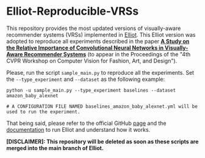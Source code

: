 # Elliot-Reproducible-VRSs

This repository provides the most updated versions of visually-aware recommender systems (VRSs) implemented in [Elliot](https://github.com/sisinflab/elliot). This Elliot version was adopted to reproduce all experiments described in the paper **[A Study on the Relative Importance of Convolutional Neural Networks in Visually-Aware Recommender Systems](https://www.researchgate.net/publication/350873965_A_Study_on_the_Relative_Importance_of_Convolutional_Neural_Networks_in_Visually-Aware_Recommender_Systems)** (to appear in the Proceedings of the "4th CVPR Workshop on Computer Vision for Fashion, Art, and Design").

Please, run the script ```sample_main.py``` to reproduce all the experiments. Set the ```--type_experiment``` and ```--dataset``` as the following example:

```
python -u sample_main.py --type_experiment baselines --dataset amazon_baby_alexnet 

# A CONFIGURATION FILE NAMED baselines_amazon_baby_alexnet.yml will be used to run the experiment.
```

That being said, please refer to the official GitHub [page](https://github.com/sisinflab/elliot) and the [documentation](https://elliot.readthedocs.io/en/latest/) to run Elliot and understand how it works.

**\[DISCLAIMER]: This repository will be deleted as soon as these scripts are merged into the main branch of Elliot.**

